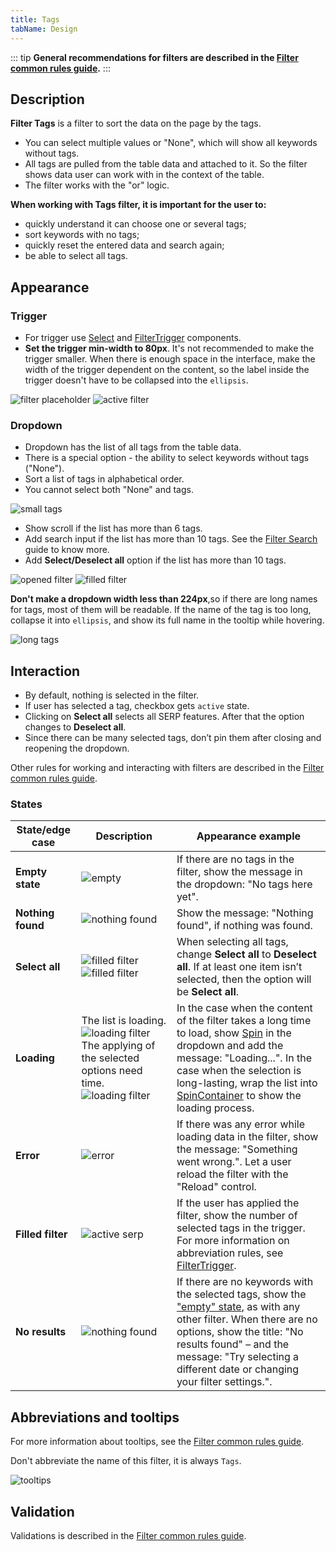 ```yaml
---
title: Tags
tabName: Design
---
```


::: tip
**General recommendations for filters are described in the [Filter common rules guide](/filter-group/filter-rules/).**
:::

## Description

**Filter Tags** is a filter to sort the data on the page by the tags.

- You can select multiple values or "None", which will show all keywords without tags.
- All tags are pulled from the table data and attached to it. So the filter shows data user can work with in the context of the table.
- The filter works with the "or" logic.

**When working with Tags filter, it is important for the user to:**

- quickly understand it can choose one or several tags;
- sort keywords with no tags;
- quickly reset the entered data and search again;
- be able to select all tags.

## Appearance

### Trigger

- For trigger use [Select](/components/select/) and [FilterTrigger](/components/filter-trigger/) components.
- **Set the trigger min-width to 80px**. It's not recommended to make the trigger smaller. When there is enough space in the interface, make the width of the trigger dependent on the content, so the label inside the trigger doesn't have to be collapsed into the `ellipsis`.

![filter placeholder](static/placeholder-tags.png)
![active filter](static/active-tags.png)

### Dropdown

- Dropdown has the list of all tags from the table data.
- There is a special option - the ability to select keywords without tags ("None").
- Sort a list of tags in alphabetical order.
- You cannot select both "None" and tags.

![small tags](static/small-tags.png)

- Show scroll if the list has more than 6 tags.
- Add search input if the list has more than 10 tags. See the [Filter Search](/filter-group/filter-search/) guide to know more.
- Add **Select/Deselect all** option if the list has more than 10 tags.

![opened filter](static/opened-tags.png)
![filled filter](static/filled-tags.png)

**Don't make a dropdown width less than 224px**,so if there are long names for tags, most of them will be readable. If the name of the tag is too long, collapse it into `ellipsis`, and show its full name in the tooltip while hovering.

![long tags](static/long-tags.png)

## Interaction

- By default, nothing is selected in the filter.
- If user has selected a tag, checkbox gets `active` state.
- Clicking on **Select all** selects all SERP features. After that the option changes to **Deselect all**.
- Since there can be many selected tags, don’t pin them after closing and reopening the dropdown.

Other rules for working and interacting with filters are described in the [Filter common rules guide](/filter-group/filter-rules/).

### States

| State/edge case   | Description                                                                                                                                           | Appearance example                                                                                                                                                                                                                                                                                   |
| ----------------- | ----------------------------------------------------------------------------------------------------------------------------------------------------- | ---------------------------------------------------------------------------------------------------------------------------------------------------------------------------------------------------------------------------------------------------------------------------------------------------- |
| **Empty state**   | ![empty](static/empty-tags.png)                                                                                                                       | If there are no tags in the filter, show the message in the dropdown: "No tags here yet".                                                                                                                                                                                                            |
| **Nothing found** | ![nothing found](static/nothing-found-tags.png)                                                                                                       | Show the message: "Nothing found", if nothing was found.                                                                                                                                                                                                                                             |
| **Select all**    | ![filled filter](static/filled-tags.png) ![filled filter](static/deselct-tags.png)                                                                    | When selecting all tags, change **Select all** to **Deselect all**. If at least one item isn’t selected, then the option will be **Select all**.                                                                                                                                                    |
| **Loading**       | The list is loading. ![loading filter](static/loading-tags.png) The applying of the selected options need time. ![loading filter](static/loading.png) | In the case when the content of the filter takes a long time to load, show [Spin](/components/spin/) in the dropdown and add the message: "Loading...". In the case when the selection is long-lasting, wrap the list into [SpinContainer](/components/spin-container/) to show the loading process. |
| **Error**         | ![error](static/error-tags.png)                                                                                                                       | If there was any error while loading data in the filter, show the message: "Something went wrong.". Let a user reload the filter with the "Reload" control.                                                                                                                                          |
| **Filled filter** | ![active serp](static/active-tags.png)                                                                                                                | If the user has applied the filter, show the number of selected tags in the trigger. For more information on abbreviation rules, see [FilterTrigger](/components/filter-trigger/).                                                                                                                   |
| **No results**    | ![nothing found](static/nothing-found-tags.png)                                                                                                       | If there are no keywords with the selected tags, show the ["empty" state](/components/widget-empty/), as with any other filter. When there are no options, show the title: "No results found" – and the message: "Try selecting a different date or changing your filter settings.".                 |

## Abbreviations and tooltips

For more information about tooltips, see the [Filter common rules guide](/filter-group/filter-rules/).

Don't abbreviate the name of this filter, it is always `Tags`.

![tooltips](static/tooltip.png)

## Validation

Validations is described in the [Filter common rules guide](/filter-group/filter-rules/).
